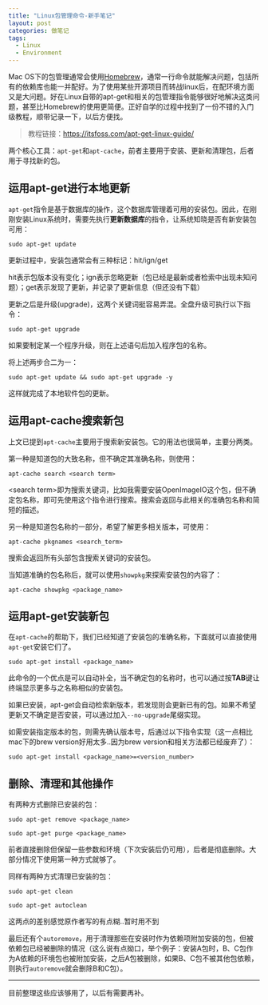 ```yaml
---
title: "Linux包管理命令-新手笔记"
layout: post
categories: 做笔记
tags:
  - Linux
  - Environment
---
```


Mac OS下的包管理通常会使用[Homebrew](https://brew.sh/)，通常一行命令就能解决问题，包括所有的依赖库也能一并配好。为了使用某些开源项目而转战linux后，在配环境方面又是大问题。好在Linux自带的apt-get和相关的包管理指令能够很好地解决这类问题，甚至比Homebrew的使用更简便。正好自学的过程中找到了一份不错的入门级教程，顺带记录一下，以后方便找。

> 教程链接：https://itsfoss.com/apt-get-linux-guide/

两个核心工具：`apt-get`和`apt-cache`，前者主要用于安装、更新和清理包，后者用于寻找新的包。

<!-- more -->

## 运用apt-get进行本地更新

`apt-get`指令是基于数据库的操作，这个数据库管理着可用的安装包。因此，在刚刚安装Linux系统时，需要先执行**更新数据库**的指令，让系统知晓是否有新安装包可用：

```
sudo apt-get update
```

更新过程中，安装包通常会有三种标记：hit/ign/get

hit表示包版本没有变化；ign表示忽略更新（包已经是最新或者检索中出现未知问题）；get表示发现了更新，并记录了更新信息（但还没有下载）

更新之后是升级(upgrade)，这两个关键词挺容易弄混。全盘升级可执行以下指令：

```
sudo apt-get upgrade
```

如果要制定某一个程序升级，则在上述语句后加入程序包的名称。

将上述两步合二为一：

```
sudo apt-get update && sudo apt-get upgrade -y
```

这样就完成了本地软件包的更新。

## 运用apt-cache搜索新包

上文已提到`apt-cache`主要用于搜索新安装包。它的用法也很简单，主要分两类。

第一种是知道包的大致名称，但不确定其准确名称，则使用：

```
apt-cache search <search term>
```

\<search term\>即为搜索关键词，比如我需要安装OpenImageIO这个包，但不确定包名称，即可先使用这个指令进行搜索。搜索会返回与此相关的准确包名称和简短的描述。

另一种是知道包名称的一部分，希望了解更多相关版本，可使用：

```
apt-cache pkgnames <search_term>
```

搜索会返回所有头部包含搜索关键词的安装包。

当知道准确的包名称后，就可以使用`showpkg`来探索安装包的内容了：

```
apt-cache showpkg <package_name>
```

## 运用apt-get安装新包

在`apt-cache`的帮助下，我们已经知道了安装包的准确名称，下面就可以直接使用`apt-get`安装它们了。

```
sudo apt-get install <package_name>
```

此命令的一个优点是可以自动补全，当不确定包的名称时，也可以通过按**TAB**键让终端显示更多与之名称相似的安装包。

如果已安装，apt-get会自动检索新版本，若发现则会更新已有的包。如果不希望更新又不确定是否安装，可以通过加入`--no-upgrade`尾缀实现。

如需安装指定版本的包，则需先确认版本号，后通过以下指令实现（这一点相比mac下的brew version好用太多..因为brew version和相关方法都已经废弃了）：

```
sudo apt-get install <package_name>=<version_number>
```

## 删除、清理和其他操作

有两种方式删除已安装的包：

```
sudo apt-get remove <package_name>
```

```
sudo apt-get purge <package_name>
```

前者直接删除但保留一些参数和环境（下次安装后仍可用），后者是彻底删除。大部分情况下使用第一种方式就够了。

同样有两种方式清理已安装的包：

```
sudo apt-get clean
```

```
sudo apt-get autoclean
```

这两点的差别感觉原作者写的有点糊..暂时用不到

最后还有个`autoremove`，用于清理那些在安装时作为依赖项附加安装的包，但被依赖包已经被删除的情况（这么说有点拗口，举个例子：安装A包时，B、C包作为A依赖的环境包也被附加安装，之后A包被删除，如果B、C包不被其他包依赖，则执行`autoremove`就会删除B和C包）。

---

目前整理这些应该够用了，以后有需要再补。